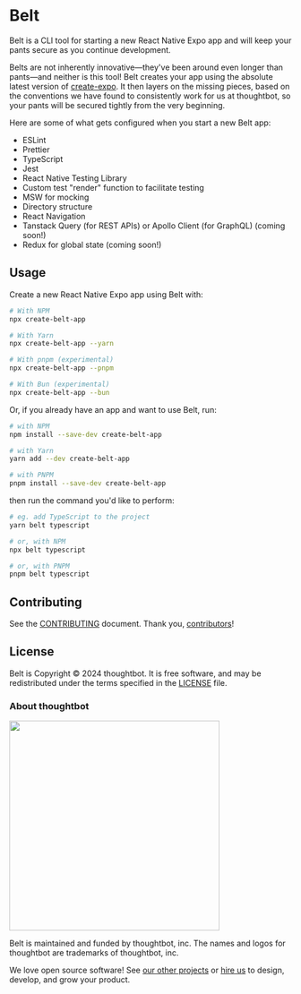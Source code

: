 # Belt

Belt is a CLI tool for starting a new React Native Expo app and will keep your pants secure as you continue development.

Belts are not inherently innovative—they've been around even longer than pants—and neither is this tool! Belt creates your app using the absolute latest version of [create-expo](https://github.com/expo/expo/tree/main/packages/create-expo). It then layers on the missing pieces, based on the conventions we have found to consistently work for us at thoughtbot, so your pants will be secured tightly from the very beginning.

Here are some of what gets configured when you start a new Belt app:

- ESLint
- Prettier
- TypeScript
- Jest
- React Native Testing Library
- Custom test "render" function to facilitate testing
- MSW for mocking
- Directory structure
- React Navigation
- Tanstack Query (for REST APIs) or Apollo Client (for GraphQL) (coming soon!)
- Redux for global state (coming soon!)

## Usage

Create a new React Native Expo app using Belt with:

```sh
# With NPM
npx create-belt-app

# With Yarn
npx create-belt-app --yarn

# With pnpm (experimental)
npx create-belt-app --pnpm

# With Bun (experimental)
npx create-belt-app --bun
```

Or, if you already have an app and want to use Belt, run:

```sh
# with NPM
npm install --save-dev create-belt-app

# with Yarn
yarn add --dev create-belt-app

# with PNPM
pnpm install --save-dev create-belt-app
```

then run the command you'd like to perform:

```sh
# eg. add TypeScript to the project
yarn belt typescript

# or, with NPM
npx belt typescript

# or, with PNPM
pnpm belt typescript
```

## Contributing

See the [CONTRIBUTING](./CONTRIBUTING.md) document. Thank you, [contributors](https://github.com/thoughtbot/belt/graphs/contributors)!

## License

Belt is Copyright © 2024 thoughtbot. It is free software, and may be
redistributed under the terms specified in the [LICENSE](/LICENSE) file.

### About thoughtbot

<img src="https://thoughtbot.com/thoughtbot-logo-for-readmes.svg" width="375" />

Belt is maintained and funded by thoughtbot, inc.
The names and logos for thoughtbot are trademarks of thoughtbot, inc.

We love open source software! See [our other projects][community] or
[hire us][hire] to design, develop, and grow your product.

[community]: https://thoughtbot.com/community?utm_source=github
[hire]: https://thoughtbot.com/hire-us?utm_source=github

